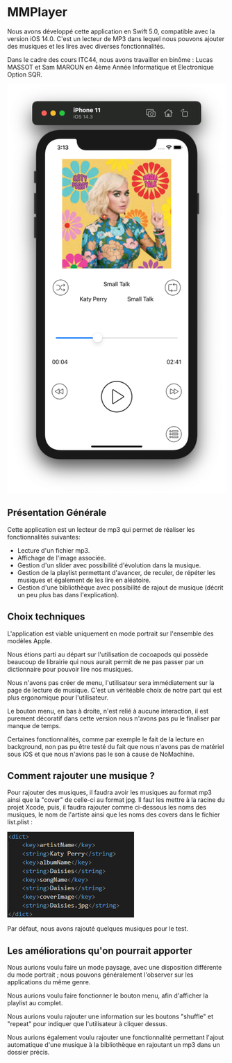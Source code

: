 # MMPlayer
Nous avons développé cette application en Swift 5.0, compatible avec la version iOS 14.0. C'est un lecteur de MP3 dans lequel nous pouvons ajouter des musiques et les lires avec diverses fonctionnalités.

Dans le cadre des cours ITC44, nous avons travailler en binôme : Lucas MASSOT et Sam MAROUN en 4ème Année Informatique et Electronique Option SQR.

![View](View.png)

## Présentation Générale
Cette application est un lecteur de mp3 qui permet de réaliser les fonctionnalités suivantes:

- Lecture d'un fichier mp3.
- Affichage de l'image associée.
- Gestion d'un slider avec possibilité d'évolution dans la musique.
- Gestion de la playlist permettant d'avancer, de reculer, de répéter les musiques et également de les lire en aléatoire.
- Gestion d'une bibliothèque avec possibilité de rajout de musique (décrit un peu plus bas dans l'explication).

## Choix techniques
L'application est viable uniquement en mode portrait sur l'ensemble des modèles Apple.

Nous étions parti au départ sur l'utilisation de cocoapods qui possède beaucoup de librairie qui nous aurait permit de ne pas passer par un dictionnaire pour pouvoir lire nos musiques.

Nous n'avons pas créer de menu, l'utilisateur sera immédiatement sur la page de lecture de musique. C'est un véritéable choix de notre part qui est plus ergonomique pour l'utilisateur.

Le bouton menu, en bas à droite, n'est relié à aucune interaction, il est purement décoratif dans cette version nous n'avons pas pu le finaliser par manque de temps.

Certaines fonctionnalités, comme par exemple le fait de la lecture en background, non pas pu être testé du fait que nous n'avons pas de matériel sous iOS et que nous n'avions pas le son à cause de NoMachine. 

## Comment rajouter une musique ?

Pour rajouter des musiques, il faudra avoir les musiques au format mp3 ainsi que la "cover" de celle-ci au format jpg. Il faut les mettre à la racine du projet Xcode, puis, il faudra rajouter comme ci-dessous les noms des musiques, le nom de l'artiste ainsi que les noms des covers dans le fichier list.plist :

![Screenshot](Screenshot.png)

Par défaut, nous avons rajouté quelques musiques pour le test.

## Les améliorations qu'on pourrait apporter
Nous aurions voulu faire un mode paysage, avec une disposition différente du mode portrait ; nous pouvons généralement l'observer sur les applications du même genre.

Nous aurions voulu faire fonctionner le bouton menu, afin d'afficher la playlist au complet.

Nous aurions voulu rajouter une information sur les boutons "shuffle" et "repeat" pour indiquer que l'utilisateur à cliquer dessus.

Nous aurions également voulu rajouter une fonctionnalité permettant l'ajout automatique d'une musique à la bibliothèque en rajoutant un mp3 dans un dossier précis.

